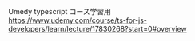 Umedy typescript コース学習用  
https://www.udemy.com/course/ts-for-js-developers/learn/lecture/17830268?start=0#overview
